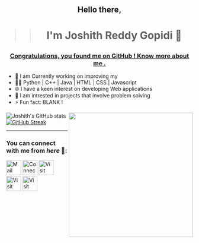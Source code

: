 ## <p align="center">Hello there,</p>
>> # <p align="center">I'm Joshith Reddy Gopidi 🚩</p>

### <p align="center"> <u>Congratulations, you found me on GitHub ! Know more about me . </u></p>

 - 👋 I am Currently working on improving my 
 - 👩‍💻 Python   |  C++   |  Java  |   HTML  |   CSS   |   Javascript
 - 🌐 I have a keen interest on developing Web applications 
 - 💭 I am intrested in projects that involve problem solving
 - ⚡ Fun fact: BLANK !

![Joshith's GitHub stats](https://github-readme-stats.vercel.app/api?username=JOS-RE&show_icons=true&theme=radical&count_private=true&hide_border=true&title_color=F16707&icon_color=0781CC&bg_color=0D111700)
<img align="right" src="https://github-readme-stats.vercel.app/api/top-langs/?username=JOS-RE&theme=radical&title_color=F16707&hide_border=true" width="335px" data-canonical->
[![GitHub Streak](http://github-readme-streak-stats.herokuapp.com?user=JOS-RE&hide_border=true&background=0D111700&border=943BDD00&fire=CB0044&sideNums=CB0044&currStreakLabel=ff96e6e&currStreakNum=E7E7E7FF&sideLabels=FFFFFF&dates=FA8C00)](https://git.io/streak-stats)
<hr>

### You can connect with me from _here_ 📧:

[<img height=40 width=40 alt="Mail me" src="https://image.flaticon.com/icons/png/512/552/552486.png">](mailto:joshithreddy.g@gmail.com)
[<img height=40 width=40 alt="Connect on LinkedIn" src="https://image.flaticon.com/icons/png/128/145/145807.png">](https://www.linkedin.com/in/joshith-reddy-gopidi-176745209/) 
[<img height=40 width=40 alt="Visit my Twitter Profile" src="https://image.flaticon.com/icons/png/128/145/145812.png">](https://twitter.com/JoshithReddy_g) 
[<img height=40 width=40 alt="Visit my Facebook Profile" src="https://image.flaticon.com/icons/png/128/145/145802.png">](https://www.facebook.com/joshith.gopidi/) 
[<img height=40 width=40 alt="Visit my Instagram Profile" src="https://image.flaticon.com/icons/png/512/1057/1057248.png">](https://www.instagram.com/joshith_gopidi/)
